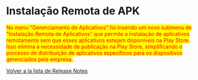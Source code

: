 # Instalação Remota de APK

<mark style="color:red;">No menu "Gerenciamento de Aplicativos" foi inserido um novo submenu de "Instalação Remota de Aplicativos" que permite a instalação de aplicativos remotamente sem que esses aplicativos estejam disponíveis na Play Store. Isso elimina a necessidade de publicação na Play Store, simplificando o processo de distribuição de aplicativos específicos para os dispositivos gerenciados pela empresa.</mark>

[Volver a la lista de Release Notes](./)
